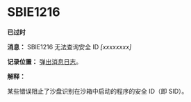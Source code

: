 # SBIE1216

**已过时**

**消息：** SBIE1216 无法查询安全 ID _[xxxxxxxx]_

**记录位置：** [弹出消息日志](PopupMessageLog.md)。

**解释：**

某些错误阻止了沙盘识别在沙箱中启动的程序的安全 ID（即 SID）。
